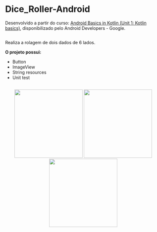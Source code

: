 # Dice_Roller-Android
Desenvolvido a partir do curso: [Android Basics in Kotlin (Unit 1: Kotlin basics)](https://developer.android.com/courses/android-basics-kotlin/unit-1), disponibilizado pelo Android Developers - Google.
##
Realiza a rolagem de dois dados de 6 lados.

**O projeto possui:**

  - Button
  - ImageView
  - String resources
  - Unit test
##

<div align="center">
  <img src="https://github.com/DiogoMontalvao/Dice_Roller-Android/assets/109600744/a69cabae-8b98-4c61-8a81-3af3570ca06e" width="220">
  <img src="https://github.com/DiogoMontalvao/Dice_Roller-Android/assets/109600744/ee199a73-cfb1-44c7-af00-9929821efc7a" width="220">
  <img src="https://github.com/DiogoMontalvao/Dice_Roller-Android/assets/109600744/72624f04-4f3d-4feb-b8ea-85caac473b8f" width="220">
</div>
